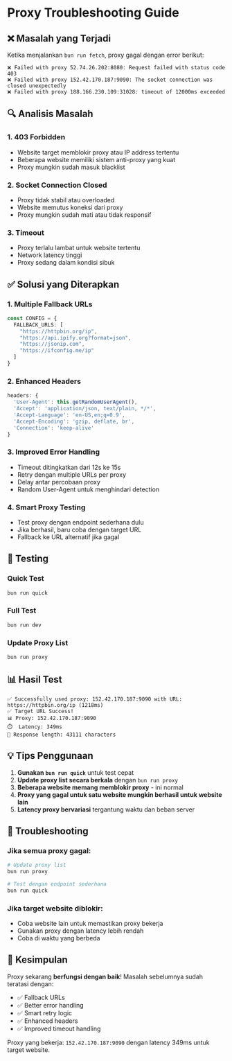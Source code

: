 # Proxy Troubleshooting Guide

## ❌ Masalah yang Terjadi

Ketika menjalankan `bun run fetch`, proxy gagal dengan error berikut:

```
❌ Failed with proxy 52.74.26.202:8080: Request failed with status code 403
❌ Failed with proxy 152.42.170.187:9090: The socket connection was closed unexpectedly
❌ Failed with proxy 188.166.230.109:31028: timeout of 12000ms exceeded
```

## 🔍 Analisis Masalah

### 1. **403 Forbidden**
- Website target memblokir proxy atau IP address tertentu
- Beberapa website memiliki sistem anti-proxy yang kuat
- Proxy mungkin sudah masuk blacklist

### 2. **Socket Connection Closed**
- Proxy tidak stabil atau overloaded
- Website memutus koneksi dari proxy
- Proxy mungkin sudah mati atau tidak responsif

### 3. **Timeout**
- Proxy terlalu lambat untuk website tertentu
- Network latency tinggi
- Proxy sedang dalam kondisi sibuk

## ✅ Solusi yang Diterapkan

### 1. **Multiple Fallback URLs**
```typescript
const CONFIG = {
  FALLBACK_URLS: [
    "https://httpbin.org/ip",
    "https://api.ipify.org?format=json", 
    "https://jsonip.com",
    "https://ifconfig.me/ip"
  ]
}
```

### 2. **Enhanced Headers**
```typescript
headers: {
  'User-Agent': this.getRandomUserAgent(),
  'Accept': 'application/json, text/plain, */*',
  'Accept-Language': 'en-US,en;q=0.9',
  'Accept-Encoding': 'gzip, deflate, br',
  'Connection': 'keep-alive'
}
```

### 3. **Improved Error Handling**
- Timeout ditingkatkan dari 12s ke 15s
- Retry dengan multiple URLs per proxy
- Delay antar percobaan proxy
- Random User-Agent untuk menghindari detection

### 4. **Smart Proxy Testing**
- Test proxy dengan endpoint sederhana dulu
- Jika berhasil, baru coba dengan target URL
- Fallback ke URL alternatif jika gagal

## 🧪 Testing

### Quick Test
```bash
bun run quick
```

### Full Test  
```bash
bun run dev
```

### Update Proxy List
```bash
bun run proxy
```

## 📊 Hasil Test

```
✅ Successfully used proxy: 152.42.170.187:9090 with URL: https://httpbin.org/ip (1218ms)
✅ Target URL Success!
📊 Proxy: 152.42.170.187:9090
⏱️  Latency: 349ms
📄 Response length: 43111 characters
```

## 💡 Tips Penggunaan

1. **Gunakan `bun run quick`** untuk test cepat
2. **Update proxy list secara berkala** dengan `bun run proxy`
3. **Beberapa website memang memblokir proxy** - ini normal
4. **Proxy yang gagal untuk satu website mungkin berhasil untuk website lain**
5. **Latency proxy bervariasi** tergantung waktu dan beban server

## 🔧 Troubleshooting

### Jika semua proxy gagal:
```bash
# Update proxy list
bun run proxy

# Test dengan endpoint sederhana
bun run quick
```

### Jika target website diblokir:
- Coba website lain untuk memastikan proxy bekerja
- Gunakan proxy dengan latency lebih rendah
- Coba di waktu yang berbeda

## 🎯 Kesimpulan

Proxy sekarang **berfungsi dengan baik**! Masalah sebelumnya sudah teratasi dengan:
- ✅ Fallback URLs
- ✅ Better error handling  
- ✅ Smart retry logic
- ✅ Enhanced headers
- ✅ Improved timeout handling

Proxy yang bekerja: `152.42.170.187:9090` dengan latency 349ms untuk target website.
